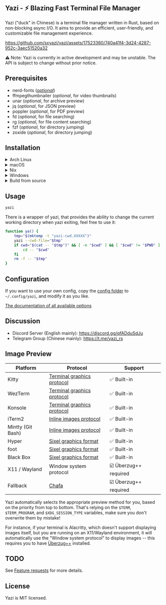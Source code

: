 ## Yazi - ⚡️ Blazing Fast Terminal File Manager

Yazi ("duck" in Chinese) is a terminal file manager written in Rust, based on non-blocking async I/O. It aims to provide an efficient, user-friendly, and customizable file management experience.

https://github.com/sxyazi/yazi/assets/17523360/740a41f4-3d24-4287-952c-3aec51520a32

⚠️ Note: Yazi is currently in active development and may be unstable. The API is subject to change without prior notice.

## Prerequisites

- nerd-fonts ([_optional_](https://github.com/sxyazi/yazi/wiki/I-don't-like-nerd%E2%80%90fonts!))
- ffmpegthumbnailer (_optional_, for video thumbnails)
- unar (_optional_, for archive preview)
- jq (_optional_, for JSON preview)
- poppler (_optional_, for PDF preview)
- fd (_optional_, for file searching)
- rg (_optional_, for file content searching)
- fzf (_optional_, for directory jumping)
- zoxide (_optional_, for directory jumping)

## Installation

<details>

<summary>Arch Linux</summary>

Install with paru or your favorite AUR helper:

```bash
paru -S yazi ffmpegthumbnailer unarchiver jq poppler fd ripgrep fzf zoxide
```

Or, you can replace `yazi` with `yazi-bin` package if you want pre-built binary instead of compiling by yourself.

</details>

<details>

<summary>macOS</summary>

Install Yazi and its dependencies with Homebrew:

```bash
brew install yazi ffmpegthumbnailer unar jq poppler fd ripgrep fzf zoxide
brew tap homebrew/cask-fonts && brew install --cask font-symbols-only-nerd-font
```

If you prefer to use the most recent code, use `--HEAD` flag:

```bash
brew install yazi --HEAD
```

Or you can install Yazi via cargo:

```bash
cargo install --git https://github.com/sxyazi/yazi.git
```

</details>

<details>

<summary>Nix</summary>

The [Nix package of Yazi](https://search.nixos.org/packages?channel=unstable&show=yazi) is available. Nix users can install Yazi via:

```bash
# On NixOS:
nix-env -iA nixos.yazi

# On Non NixOS:
nix-env -iA nixpkgs.yazi
```

Or add the following to your configuration:

```nix
# configuration.nix
environment.systemPackages = with pkgs; [
	yazi
];
```

You can also manage Yazi's configuration using the
[home-manager](https://nix-community.github.io/home-manager/options.html#opt-programs.yazi.enable).

</details>

<details>

<summary>Windows</summary>

See [Windows Installation Guide](https://github.com/sxyazi/yazi/wiki/Windows-Installation-Guide).

</details>

<details>

<summary>Build from source</summary>

Execute the following commands to clone the project and build Yazi:

```bash
git clone https://github.com/sxyazi/yazi.git
cd yazi
cargo build --release
```

Then, you can run:

```bash
./target/release/yazi
```

</details>

## Usage

```bash
yazi
```

There is a wrapper of yazi, that provides the ability to change the current working directory when yazi exiting, feel free to use it:

```bash
function ya() {
	tmp="$(mktemp -t "yazi-cwd.XXXXX")"
	yazi --cwd-file="$tmp"
	if cwd="$(cat -- "$tmp")" && [ -n "$cwd" ] && [ "$cwd" != "$PWD" ]; then
		cd -- "$cwd"
	fi
	rm -f -- "$tmp"
}
```

## Configuration

If you want to use your own config, copy the [config folder](./config/preset) to `~/.config/yazi`, and modify it as you like.

[The documentation of all available options](./config/docs)

## Discussion

- Discord Server (English mainly): https://discord.gg/qfADduSdJu
- Telegram Group (Chinese mainly): https://t.me/yazi_rs

## Image Preview

| Platform          | Protocol                                                                         | Support               |
| ----------------- | -------------------------------------------------------------------------------- | --------------------- |
| Kitty             | [Terminal graphics protocol](https://sw.kovidgoyal.net/kitty/graphics-protocol/) | ✅ Built-in           |
| WezTerm           | [Terminal graphics protocol](https://sw.kovidgoyal.net/kitty/graphics-protocol/) | ✅ Built-in           |
| Konsole           | [Terminal graphics protocol](https://sw.kovidgoyal.net/kitty/graphics-protocol/) | ✅ Built-in           |
| iTerm2            | [Inline images protocol](https://iterm2.com/documentation-images.html)           | ✅ Built-in           |
| Mintty (Git Bash) | [Inline images protocol](https://iterm2.com/documentation-images.html)           | ✅ Built-in           |
| Hyper             | [Sixel graphics format](https://www.vt100.net/docs/vt3xx-gp/chapter14.html)      | ✅ Built-in           |
| foot              | [Sixel graphics format](https://www.vt100.net/docs/vt3xx-gp/chapter14.html)      | ✅ Built-in           |
| Black Box         | [Sixel graphics format](https://www.vt100.net/docs/vt3xx-gp/chapter14.html)      | ✅ Built-in           |
| X11 / Wayland     | Window system protocol                                                           | ☑️ Überzug++ required |
| Fallback          | [Chafa](https://hpjansson.org/chafa/)                                            | ☑️ Überzug++ required |

Yazi automatically selects the appropriate preview method for you, based on the priority from top to bottom.
That's relying on the `$TERM`, `$TERM_PROGRAM`, and `$XDG_SESSION_TYPE` variables, make sure you don't overwrite them by mistake!

For instance, if your terminal is Alacritty, which doesn't support displaying images itself, but you are running on an X11/Wayland environment,
it will automatically use the "Window system protocol" to display images -- this requires you to have [Überzug++](https://github.com/jstkdng/ueberzugpp) installed.

## TODO

See [Feature requests](https://github.com/sxyazi/yazi/issues/51) for more details.

## License

Yazi is MIT licensed.
